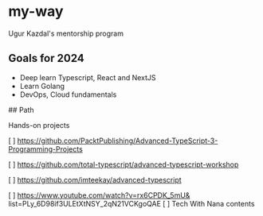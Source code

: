 # my-way
Ugur Kazdal's mentorship program 

## Goals for 2024

- Deep learn Typescript, React and NextJS
- Learn Golang
- DevOps, Cloud fundamentals


## Path

Hands-on projects

[ ] https://github.com/PacktPublishing/Advanced-TypeScript-3-Programming-Projects

[ ] https://github.com/total-typescript/advanced-typescript-workshop

[ ] https://github.com/imteekay/advanced-typescript

[ ] https://www.youtube.com/watch?v=rx6CPDK_5mU&
list=PLy_6D98if3ULEtXtNSY_2qN21VCKgoQAE
[ ] Tech With Nana contents

